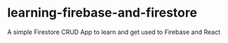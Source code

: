 # learning-firebase-and-firestore
A simple Firestore CRUD App to learn and get used to Firebase and React
